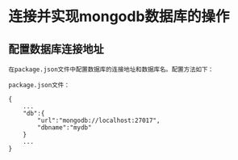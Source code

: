 # 连接并实现mongodb数据库的操作

## 配置数据库连接地址

    在package.json文件中配置数据库的连接地址和数据库名。配置方法如下：

    package.json文件：

    {
        ...
        "db":{
            "url":"mongodb://localhost:27017",
            "dbname":"mydb"
        }
        ...
    }